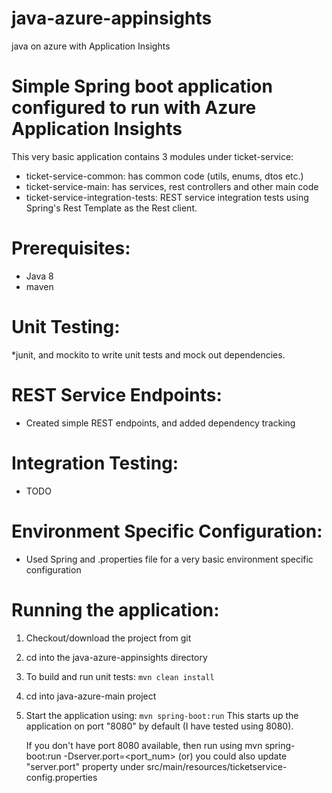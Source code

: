 # java-azure-appinsights
java on azure with Application Insights

# Simple Spring boot application configured to run with Azure Application Insights

This very basic application contains 3 modules under ticket-service:

* ticket-service-common: has common code (utils, enums, dtos etc.)
* ticket-service-main: has services, rest controllers and other main code
* ticket-service-integration-tests: REST service integration tests using Spring's Rest Template as the Rest client.

# Prerequisites:
* Java 8
* maven

# Unit Testing:
*junit, and mockito to write unit tests and mock out dependencies.

# REST Service Endpoints:
* Created simple REST endpoints, and added dependency tracking

# Integration Testing:
* TODO

# Environment Specific Configuration:
* Used Spring and .properties file for a very basic environment specific configuration

# Running the application:

1. Checkout/download the project from git
2. cd into the java-azure-appinsights directory
3. To build and run unit tests: ```mvn clean install```
4. cd into java-azure-main project
5. Start the application using: ```mvn spring-boot:run```
   This starts up the application on port "8080" by default (I have tested using 8080).

   If you don't have port 8080 available, then run using 
   mvn spring-boot:run -Dserver.port=<port_num>
   (or)
   you could also update "server.port" property under src/main/resources/ticketservice-config.properties

